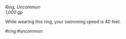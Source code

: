 *Ring, Uncommon*  
*1,000 gp*

While wearing this ring, your swimming speed is 40 feet.

#ring #uncommon
